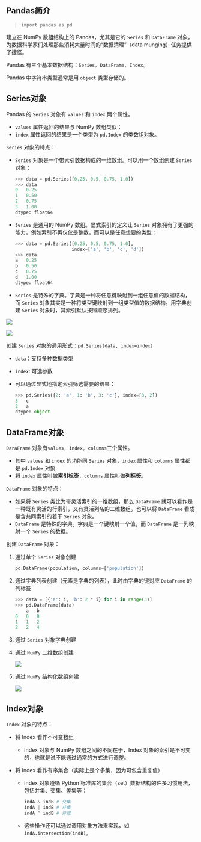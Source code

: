 ## Pandas简介

> `import pandas as pd`

建立在 NumPy 数组结构上的 Pandas，尤其是它的 `Series` 和 `DataFrame` 对象，为数据科学家们处理那些消耗大量时间的“数据清理”（data munging）任务提供了捷径。

Pandas 有三个基本数据结构：`Series, DataFrame, Index`。

Pandas 中字符串类型通常是用 `object` 类型存储的。

## Series对象

Pandas 的 `Series` 对象有 `values` 和 `index` 两个属性。

- `values` 属性返回的结果与 NumPy 数组类似；
- `index` 属性返回的结果是一个类型为 `pd.Index` 的类数组对象。

 `Series` 对象的特点：

- `Series` 对象是一个带索引数据构成的一维数组。可以用一个数组创建 `Series` 对象：

    ```python
    >>> data = pd.Series([0.25, 0.5, 0.75, 1.0])
    >>> data
    0	0.25
    1	0.50
    2	0.75
    3	1.00
    dtype: float64
    ```

- `Series` 是通用的 NumPy 数组。显式索引的定义让 `Series` 对象拥有了更强的能力，例如索引不再仅仅是整数，而可以是任意想要的类型：

    ```python
    >>> data = pd.Series([0.25, 0.5, 0.75, 1.0],
                         index=['a', 'b', 'c', 'd'])
    >>> data
    a	0.25
    b	0.50
    c	0.75
    d	1.00
    dtype: float64
    ```

- `Series` 是特殊的字典。字典是一种将任意键映射到一组任意值的数据结构，而 `Series` 对象其实是一种将类型键映射到一组类型值的数据结构。用字典创建 `Series` 对象时，其索引默认按照顺序排列。

![](https://chua-n.gitee.io/blog-images/notebooks/Python/323.png)

![](https://chua-n.gitee.io/blog-images/notebooks/Python/324.png)

创建 `Series` 对象的通用形式：`pd.Series(data, index=index)`

- `data`：支持多种数据类型

- `index`: 可选参数

- 可以通过显式地指定索引筛选需要的结果：

    ```python
    >>> pd.Series({2: 'a', 1: 'b', 3: 'c'}, index=[3, 2])
    3	c
    2	a
    dtype: object
    ```

## DataFrame对象

`DaraFrame` 对象有`values, index, columns`三个属性。

- 其中 `values` 和 `index` 的功能同 `Series` 对象，`index` 属性和 `columns` 属性都是 `pd.Index` 对象
- 将 `index` 属性叫做**索引标签**，`columns` 属性叫做**列标签**。

`DataFrame` 对象的特点：

- 如果将 `Series` 类比为带灵活索引的一维数组，那么 `DataFrame` 就可以看作是一种既有灵活的行索引，又有灵活列名的二维数组。也可以将 `DataFrame` 看成是含共同索引的若干 `Series` 对象。
- `DataFrame` 是特殊的字典。字典是一个键映射一个值，而 `DataFrame` 是一列映射一个 `Series` 的数据。

创建 `DataFrame` 对象：

1. 通过单个 `Series` 对象创建

    ```python
    pd.DataFrame(population, columns=['population'])
    ```

2. 通过字典列表创建（元素是字典的列表），此时由字典的键对应 `DataFrame` 的列标签

    ```python
    >>> data = [{'a': i, 'b': 2 * i} for i in range(3)]
    >>> pd.DataFrame(data)
    	a	b
    0	0	0
    1	1	2
    2	2	4
    ```

3. 通过 `Series` 对象字典创建

4. 通过 `NumPy` 二维数组创建

    ![](https://chua-n.gitee.io/blog-images/notebooks/Python/325.png)

5. 通过 `NumPy` 结构化数组创建

    ![](https://chua-n.gitee.io/blog-images/notebooks/Python/326.png)

## Index对象

`Index` 对象的特点：

- 将 Index 看作不可变数组

    - Index 对象与 NumPy 数组之间的不同在于，Index 对象的索引是不可变的，也就是说不能通过通常的方式进行调整。

- 将 Index 看作有序集合（实际上是个多集，因为可包含重复值）

    - Index 对象遵循 Python 标准库的集合（set）数据结构的许多习惯用法，包括并集、交集、差集等：

        ```python
        indA & indB # 交集
        indA | indB # 并集
        indA ^ indB # 异或
        ```

    - 这些操作还可以通过调用对象方法来实现，如`indA.intersection(indB)`。



